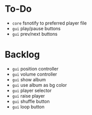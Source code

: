# To-Do

- `core` fsnotify to preferred player file
- `gui` play/pause buttons
- `gui` prev/next buttons

# Backlog

- `gui` position controller
- `gui` volume controller
- `gui` show album
- `gui` use album as bg color
- `gui` player selector
- `gui` raise player
- `gui` shuffle button
- `gui` loop button
